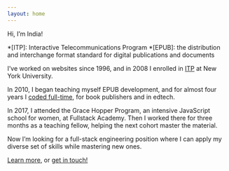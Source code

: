```yaml
---
layout: home
---
```


Hi, I’m India!

*[ITP]: Interactive Telecommunications Program
*[EPUB]: the distribution and interchange format standard for digital publications and documents

I’ve worked on websites since 1996, and in 2008 I enrolled in [ITP](https://tisch.nyu.edu/itp) at New York University.

In 2010, I began teaching myself EPUB development, and for almost four years I [coded full-time](/projects/e-books.html), for book publishers and in edtech.

In 2017, I attended the Grace Hopper Program, an intensive JavaScript school for women, at Fullstack Academy. Then I worked there for three months as a teaching fellow, helping the next cohort master the material.

Now I’m looking for a full-stack engineering position where I can apply my diverse set of skills while mastering new ones.

[Learn more](/about.html), or [get in touch!](/contact.html)
